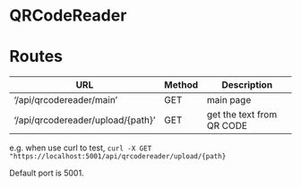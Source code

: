 # QRCodeReader

# Routes
| URL | Method | Description |
| --- | --- | --- |
| ‘/api/qrcodereader/main’ | GET | main page |
| ‘/api/qrcodereader/upload/{path}’ | GET | get the text from QR CODE |

e.g. when use curl to test,
`curl -X GET "https://localhost:5001/api/qrcodereader/upload/{path}`

Default port is 5001.
